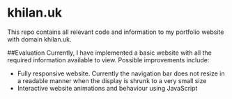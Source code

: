 # khilan.uk
This repo contains all relevant code and information to my portfolio website with domain khilan.uk.

##Evaluation
Currently, I have implemented a basic website with all the required information available to view.
Possible improvements include:
  * Fully responsive website. Currently the navigation bar does not resize in a readable manner when the display is shrunk to a very small size
  * Interactive website animations and behaviour using JavaScript

